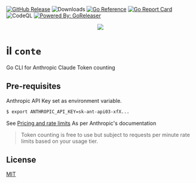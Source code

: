 


[![GitHub Release](https://img.shields.io/github/release/rollwagen/ilconte.svg)](https://github.com/rollwagen/ilconte/releases)
![Downloads](https://img.shields.io/github/downloads/rollwagen/ilconte/total)
[![Go Reference](https://pkg.go.dev/badge/github.com/rollwagen/ilconte.svg)](https://pkg.go.dev/github.com/rollwagen/bods)
[![Go Report Card](https://goreportcard.com/badge/github.com/rollwagen/ilconte)](https://goreportcard.com/report/github.com/rollwagen/ilconte)
![CodeQL](https://github.com/rollwagen/ilconte/workflows/CodeQL/badge.svg)
[![Powered By: GoReleaser](https://img.shields.io/badge/powered%20by-goreleaser-green.svg?style=flat-square)](https://github.com/goreleaser)

<div align="center">
<img src="https://github.com/user-attachments/assets/07b3bb09-659e-4711-ab18-9ece970646a7"/>
</div>


# il `conte`

Go CLI for Anthropic Claude Token counting


## Pre-requisites

Anthropic API Key set as environment variable.

```sh
$ export ANTHROPIC_API_KEY=sk-ant-api03-xfX...
```

See [Pricing and rate limits](https://docs.anthropic.com/en/docs/build-with-claude/token-counting#pricing-and-rate-limits)
As per Anthropic's documentation
> Token counting is free to use but subject to requests per minute rate limits based on your usage tier.


## License

[MIT](https://github.com/rollwagen/ilconte/raw/main/LICENSE)
